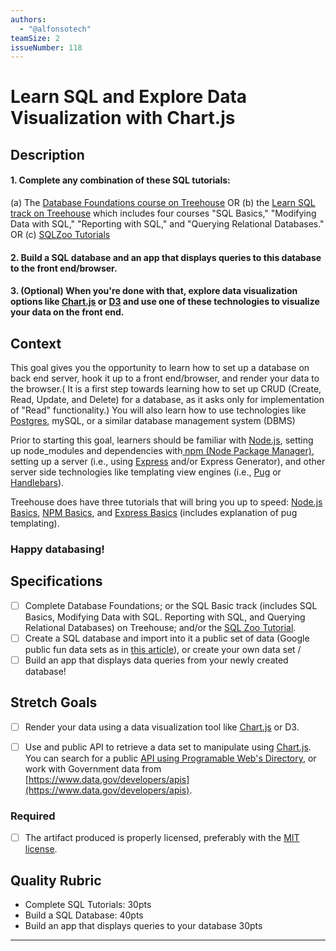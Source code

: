 ```yaml
---
authors:
  - "@alfonsotech"
teamSize: 2
issueNumber: 118
---
```


# Learn SQL and Explore Data Visualization with Chart.js

## Description

#### 1. Complete any combination of these SQL tutorials:
(a) The [Database Foundations course on Treehouse](https://teamtreehouse.com/library/database-foundations) OR
(b) the [Learn SQL track on Treehouse](https://teamtreehouse.com/tracks/learn-sql) which includes four courses "SQL Basics," "Modifying Data with SQL,"  "Reporting with SQL," and "Querying Relational Databases."  OR
(c) [SQLZoo Tutorials]( http://sqlzoo.net/)

#### 2. Build a SQL database and an app that displays queries to this database to the front end/browser. 

#### 3. (Optional) When you're done with that, explore data visualization options like [Chart.js](http://www.chartjs.org/) or [D3](https://d3js.org/) and use one of these technologies to visualize your data on the front end.


## Context
This goal gives you the opportunity to learn how to set up a database on back end server, hook it up to a front end/browser, and render your data to the browser.( It is a first step towards learning how to set up CRUD (Create, Read, Update, and Delete) for a database, as it asks only for implementation of "Read" functionality.) You will also learn how to use technologies like [Postgres](https://www.postgresql.org/about/), mySQL, or a similar database management system (DBMS) 

Prior to starting this goal, learners should be familiar with [Node.js](https://nodejs.org/en/), setting up node_modules and dependencies with[ npm (Node Package Manager)](https://www.npmjs.com/), setting up a server (i.e., using [Express](http://expressjs.com/) and/or Express Generator), and other server side technologies like templating view engines (i.e., [Pug](https://pugjs.org/api/getting-started.html) or [Handlebars](http://handlebarsjs.com/)). 

Treehouse does have three tutorials that will bring you up to speed: [Node.js Basics](https://teamtreehouse.com/library/nodejs-basics), [NPM Basics](https://teamtreehouse.com/library/npm-basics), and [Express Basics](https://teamtreehouse.com/library/express-basics) (includes explanation of pug templating). 

### Happy databasing!


## Specifications

- [ ] Complete Database Foundations; or the SQL Basic track (includes SQL Basics, Modifying Data with SQL. Reporting with SQL, and Querying Relational Databases) on Treehouse; and/or the [SQL Zoo Tutorial]( http://sqlzoo.net/).
- [ ] Create a SQL database and import into it a public set of data (Google public fun data sets as in [this article](http://rs.io/100-interesting-data-sets-for-statistics/)), or create your own data set /
- [ ] Build an app that displays data queries from your newly created database!

## Stretch Goals

- [ ] Render your data using a data visualization tool like  [Chart.js](http://www.chartjs.org/) or D3.
- [ ] Use and public API to retrieve a data set to manipulate using [Chart.js](http://www.chartjs.org/). You can search for a public [API using Programable Web's Directory](http://www.programmableweb.com/apis/directory), or work with Government data from [https://www.data.gov/developers/apis](https://www.data.gov/developers/apis).


### Required

- [ ] The artifact produced is properly licensed, preferably with the [MIT license][mit-license].

## Quality Rubric

- Complete SQL Tutorials: 30pts
- Build a SQL Database: 40pts
- Build an app that displays queries to your database 30pts


---






[mit-license]: https://opensource.org/licenses/MIT
